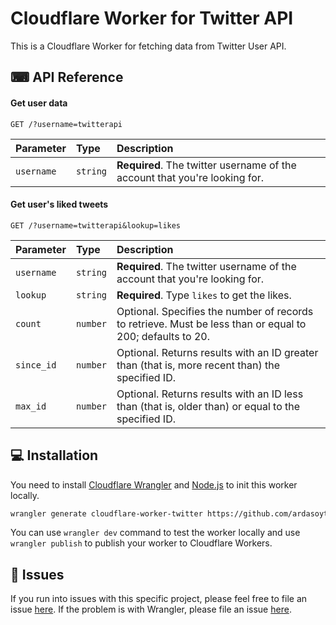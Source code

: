 # Cloudflare Worker for Twitter API

This is a Cloudflare Worker for fetching data from Twitter User API.

## ⌨ API Reference

#### Get user data

```http
GET /?username=twitterapi
```

| Parameter  | Type     | Description                                                                |
| :--------- | :------- | :------------------------------------------------------------------------- |
| `username` | `string` | **Required**. The twitter username of the account that you're looking for. |

#### Get user's liked tweets

```http
GET /?username=twitterapi&lookup=likes
```

| Parameter  | Type     | Description                                                                                               |
| :--------- | :------- | :-------------------------------------------------------------------------------------------------------- |
| `username` | `string` | **Required**. The twitter username of the account that you're looking for.                                |
| `lookup`   | `string` | **Required**. Type `likes` to get the likes.                                                              |
| `count`    | `number` | Optional. Specifies the number of records to retrieve. Must be less than or equal to 200; defaults to 20. |
| `since_id` | `number` | Optional. Returns results with an ID greater than (that is, more recent than) the specified ID.           |
| `max_id`   | `number` | Optional. Returns results with an ID less than (that is, older than) or equal to the specified ID.        |

## 💻 Installation

You need to install [Cloudflare Wrangler](https://github.com/cloudflare/wrangler) and [Node.js](https://nodejs.org) to init this worker locally.

```bash
wrangler generate cloudflare-worker-twitter https://github.com/ardasoyturk/cloudflare-worker-twitter
```

You can use `wrangler dev` command to test the worker locally and use `wrangler publish` to publish your worker to Cloudflare Workers.

## 🤢 Issues

If you run into issues with this specific project, please feel free to file an issue [here](https://github.com/ardasoyturk/cloudflare-worker-twitter/issues). If the problem is with Wrangler, please file an issue [here](https://github.com/ardasoyturk/cloudflare-worker-twitter/issues).
